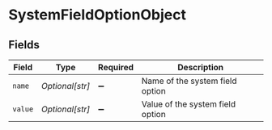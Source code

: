 # SystemFieldOptionObject


## Fields

| Field                            | Type                             | Required                         | Description                      |
| -------------------------------- | -------------------------------- | -------------------------------- | -------------------------------- |
| `name`                           | *Optional[str]*                  | :heavy_minus_sign:               | Name of the system field option  |
| `value`                          | *Optional[str]*                  | :heavy_minus_sign:               | Value of the system field option |